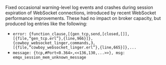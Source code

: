 Fixed occasional warning-level log events and crashes during session expiration of WebSocket connections, introduced by recent WebSocket performance improvements. These had no impact on broker capacity, but produced log entries like the following:
* `error: {function_clause,[{gen_tcp,send,[closed,[]],[{file,“gen_tcp.erl”},{line,966}]},{cowboy_websocket_linger,commands,3,[{file,“cowboy_websocket_linger.erl”},{line,665}]},...`
* `message: {tcp,#Port<0.364>,<<136,130,...>>}, msg: emqx_session_mem_unknown_message`
